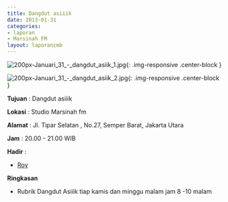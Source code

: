 ```yaml
---
title: Dangdut asiiik 
date: 2013-01-31
categories:
- laporan
- Marsinah FM
layout: laporancmb
---
```



![200px-Januari_31_-_dangdut_asiik_1.jpg](/uploads/200px-Januari_31_-_dangdut_asiik_1.jpg){: .img-responsive .center-block }

![200px-Januari_31_-_dangdut_asiik_2.jpg](/uploads/200px-Januari_31_-_dangdut_asiik_2.jpg){: .img-responsive .center-block }


**Tujuan** : Dangdut asiiik 

**Lokasi** : Studio Marsinah fm 

**Alamat** : Jl. Tipar Selatan , No.27, Semper Barat, Jakarta Utara 

**Jam** : 20.00 - 21.00 WIB 

**Hadir** :
* [Roy](http://wiki.ciptamedia.org/wiki/Roy)

**Ringkasan**  
* Rubrik Dangdut Asiiik tiap kamis dan minggu malam jam 8 -10 malam
